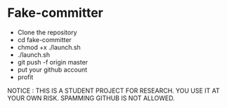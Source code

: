 Fake-committer
==============

- Clone the repository
- cd fake-committer
- chmod +x ./launch.sh
- ./launch.sh
- git push -f origin master
- put your github account
- profit

NOTICE : THIS IS A STUDENT PROJECT FOR RESEARCH. YOU USE IT AT YOUR OWN RISK. SPAMMING GITHUB IS NOT ALLOWED.
